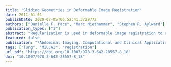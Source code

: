 ```yaml
---
title: "Sliding Geometries in Deformable Image Registration"
date: 2011-01-01
publishDate: 2020-07-05T06:52:41.372977Z
authors: ["Danielle F. Pace", "Marc Niethammer", "Stephen R. Aylward"]
publication_types: ["1"]
abstract: "Regularization is used in deformable image registration to encourage plausible displacement fields, and significantly impacts the derived correspondences. Sliding motion, such as that between the lungs and chest wall and between the abdominal organs, complicates registration because many regularizations are global smoothness constraints that produce errors at object boundaries. We present locally adaptive regularizations that handle sliding objects with locally planar and tubular geometries. These regularizations allow discontinuities to develop in the displacement field at sliding interfaces and increase the independence with which regions surrounding distinct geometric structures can behave. Validation is performed by registering inhale and exhale abdominal computed tomography (CT) images and artificial images of a sliding tube. The sliding registration methods produce more realistic correspondences that may better reflect the underlying physical motion, while performing as well as the diffusive regularization with respect to image match."
featured: false
publication: "*Abdominal Imaging. Computational and Clinical Applications - Third International Workshop, Held in Conjunction with MICCAI 2011, Toronto, ON, Canada, September 18, 2011, Revised Selected Papers*"
tags: ["lung", "MICCAI", "registration"]
url_pdf: "https://doi.org/10.1007/978-3-642-28557-8_18"
doi: "10.1007/978-3-642-28557-8_18"
---
```



